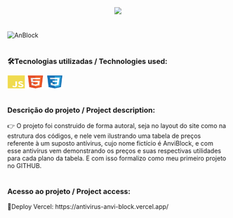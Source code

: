 <p align="center">
<img align="center" width= "200" src="https://github.com/sales-araujo/antivirusAnviBlock/blob/main/assets/img/icone.png?raw=true">  
</p>  

#  
![AnBlock](https://user-images.githubusercontent.com/101731656/159813307-4a85bf1e-6bc5-4faa-87c1-9bdc2c8338ed.gif)

#

<div>
<h3>🛠Tecnologias utilizadas / Technologies used:</h3>

<img align="center" alt="Sales-Js" height="30" width="40" src="https://raw.githubusercontent.com/devicons/devicon/master/icons/javascript/javascript-plain.svg">
<img align="center" alt="Sales-HTML" height="30" width="40" src="https://raw.githubusercontent.com/devicons/devicon/master/icons/html5/html5-original.svg">
<img align="center" alt="Sales-CSS" height="30" width="40" src="https://raw.githubusercontent.com/devicons/devicon/master/icons/css3/css3-original.svg">
</div>

#
<h3>Descrição do projeto / Project description:</h3>
<p>👉 O projeto foi construido de forma autoral, seja no layout do site como na estrutura dos códigos, e nele vem ilustrando uma tabela de preços referente à um 
  suposto antívirus, cujo nome fictício é AnviBlock, e com esse antivírus vem demonstrando os preços e suas respectivas utilidades para cada plano da tabela. E com isso formalizo como meu primeiro projeto no GITHUB.</p>

#

<h3>Acesso ao projeto / Project access:</h3>
<p>📌Deploy Vercel: https://antivirus-anvi-block.vercel.app/


                                             
  
                       
